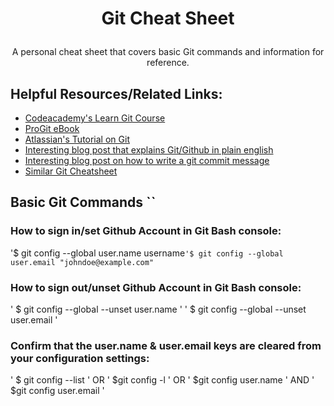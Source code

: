 # <p align="center"> Git Cheat Sheet
  <p align="center"> A personal cheat sheet that covers basic Git commands and information for reference.

## Helpful Resources/Related Links:
* [Codeacademy's Learn Git Course](https://www.codecademy.com/learn/learn-git)
* [ProGit eBook](https://git-scm.com/book/en/v2)
* [Atlassian's Tutorial on Git](https://www.atlassian.com/git/tutorials)
* [Interesting blog post that explains Git/Github in plain english](https://blog.red-badger.com/blog/2016/11/29/gitgithub-in-plain-english)
* [Interesting blog post on how to write a git commit message](https://chris.beams.io/posts/git-commit/)
* [Similar Git Cheatsheet](https://services.github.com/on-demand/downloads/github-git-cheat-sheet.pdf)

## Basic Git Commands ``



### How to sign in/set Github Account in Git Bash console:

'$ git config --global user.name username`
'$ git config --global user.email "johndoe@example.com" `


### How to sign out/unset Github Account in Git Bash console:

' $ git config --global --unset user.name '
' $ git config --global --unset user.email '


### Confirm that the user.name & user.email keys are cleared from your configuration settings: 
' $ git config --list ' OR ' $git config -l ' OR ' $git config user.name ' AND ' $git config user.email '
 
